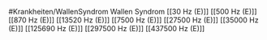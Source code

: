 #Krankheiten/WallenSyndrom
Wallen Syndrom
[[30 Hz (E)]]
[[500 Hz (E)]]
[[870 Hz (E)]]
[[13520 Hz (E)]]
[[7500 Hz (E)]]
[[27500 Hz (E)]]
[[35000 Hz (E)]]
[[125690 Hz (E)]]
[[297500 Hz (E)]]
[[437500 Hz (E)]]